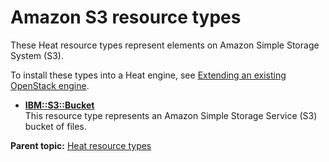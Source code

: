 # Amazon S3 resource types

These Heat resource types represent elements on Amazon Simple Storage System \(S3\).

To install these types into a Heat engine, see [Extending an existing OpenStack engine](../../com.udeploy.install.doc/topics/extending_an_engine_for_openstack.md).

-   **[IBM::S3::Bucket](../../com.edt.heat.reference.doc/topics/res_ibm_s3_bucket.md)**  
This resource type represents an Amazon Simple Storage Service \(S3\) bucket of files.

**Parent topic:** [Heat resource types](../../com.edt.heat.reference.doc/topics/ref_heat_types_ov.md)

